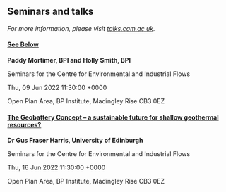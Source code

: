 

## Seminars and talks

*For more information, please visit [talks.cam.ac.uk](https://talks.cam.ac.uk/show/index/5709).*

#### [See Below](https://talks.cam.ac.uk/talk/index/174665)

**Paddy Mortimer, BPI and Holly Smith, BPI**

Seminars for the Centre for Environmental and Industrial Flows

Thu, 09 Jun 2022 11:30:00 +0000

Open Plan Area, BP Institute, Madingley Rise CB3 0EZ

#### [The Geobattery Concept – a sustainable future for shallow geothermal resources?](https://talks.cam.ac.uk/talk/index/172931)

**Dr Gus Fraser Harris, University of Edinburgh**

Seminars for the Centre for Environmental and Industrial Flows

Thu, 16 Jun 2022 11:30:00 +0000

Open Plan Area, BP Institute, Madingley Rise CB3 0EZ

